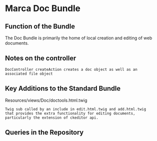 
Marca Doc Bundle
========================

Function of the Bundle
------------------------

The Doc Bundle is primarily the home of local creation and editing of web documents.


Notes on the controller
------------------------
    DocController createAction creates a doc object as well as an associated file object

Key Additions to the Standard Bundle
------------------------------------------------

Resources/views/Doc/doctools.html.twig


    Twig sub called by an include in edit.html.twig and add.html.twig  that provides the extra functionality for editing documents, particularly the extension of ckeditor api.


Queries in the Repository
------------------------------------------------



